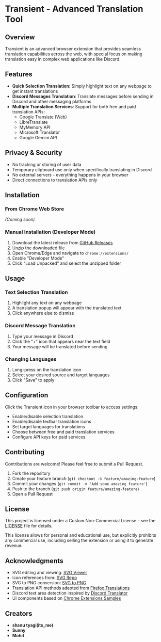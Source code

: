 # Transient - Advanced Translation Tool


## Overview

Transient is an advanced browser extension that provides seamless translation capabilities across the web, with special focus on making translation easy in complex web applications like Discord.

## Features

- **Quick Selection Translation**: Simply highlight text on any webpage to get instant translations
- **Discord Messages Translation**: Translate messages before sending in Discord and other messaging platforms
- **Multiple Translation Services**: Support for both free and paid translation APIs:
  - Google Translate (Web)
  - LibreTranslate
  - MyMemory API
  - Microsoft Translator
  - Google Gemini API

## Privacy & Security

- No tracking or storing of user data
- Temporary clipboard use only when specifically translating in Discord
- No external servers - everything happens in your browser
- Direct connections to translation APIs only

## Installation

### From Chrome Web Store
*(Coming soon)*

### Manual Installation (Developer Mode)
1. Download the latest release from [GitHub Releases](https://github.com/shanutyagi112/Chrome_extension-Transient-/releases/tag/v1.0.0)
2. Unzip the downloaded file
3. Open Chrome/Edge and navigate to `chrome://extensions/`
4. Enable "Developer Mode"
5. Click "Load Unpacked" and select the unzipped folder

## Usage

### Text Selection Translation
1. Highlight any text on any webpage
2. A translation popup will appear with the translated text
3. Click anywhere else to dismiss

### Discord Message Translation
1. Type your message in Discord
2. Click the "+" icon that appears near the text field
3. Your message will be translated before sending

### Changing Languages
1. Long-press on the translation icon
2. Select your desired source and target languages
3. Click "Save" to apply

## Configuration

Click the Transient icon in your browser toolbar to access settings:

- Enable/disable selection translation
- Enable/disable textbar translation icons
- Set target languages for translations
- Choose between free and paid translation services
- Configure API keys for paid services

## Contributing

Contributions are welcome! Please feel free to submit a Pull Request.

1. Fork the repository
2. Create your feature branch (`git checkout -b feature/amazing-feature`)
3. Commit your changes (`git commit -m 'Add some amazing feature'`)
4. Push to the branch (`git push origin feature/amazing-feature`)
5. Open a Pull Request

## License

This project is licensed under a Custom Non-Commercial License - see the [LICENSE](LICENSE) file for details.

This license allows for personal and educational use, but explicitly prohibits any commercial use, including selling the extension or using it to generate revenue.

## Acknowledgments

- SVG editing and viewing: [SVG Viewer](https://www.svgviewer.dev/)
- Icon references from: [SVG Repo](https://www.svgrepo.com/)
- SVG to PNG conversion: [SVG to PNG](https://svgtopng.com/)
- Translation API methods adapted from [Firefox Translations](https://github.com/mozilla/firefox-translations)
- Discord text area detection inspired by [Discord Translator](https://github.com/WhoStoleMyBrain/discord-translator)
- UI components based on [Chrome Extensions Samples](https://github.com/GoogleChrome/chrome-extensions-samples)

## Creators

- **shanu tyagi(its_me)**
- **Sunny** 
- **Mohit**

